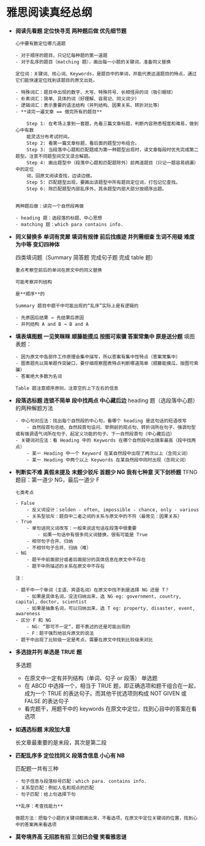 # 雅思阅读真经总纲

- **阅读先看题 定位快寻觅
  两种题后做 优先细节题**

      心中要有数定位哪几道题

      - 对于顺序的题目，只记忆每种题的第一道题
      - 对于乱序的题目（matching 题），画出每一小题的关键词，准备同义替换

      定位词：关键词、核心词、Keywords，是题目中的单词，并能代表这道题目的特点，通过它们能快速定位找到该题目的原文出处。

      - 特殊词汇：题目中出现的数字、大写、特殊符号、长相怪异的词（吸引眼球）
      - 朴素词汇：简单、具体的词（好理解、容易记、同义词少）
      - 逻辑词汇：表示重要的语法结构（并列结构、因果关系、转折对比等）
      - **读完一遍文章 == 做完所有的题目**

          Step 1: 在考场上拿到一套题，先看三篇文章标题，判断内容熟悉程度和难易，做到心中有数
          能灵活分布考试时间。
          Step 2: 看第一篇文章标题，看后面的题型分布组合。
          Step 3: 当段落中心题和匹配题成为第一种题型出现时，读文章每段时优先完成第二题型。注意不同题型间交叉混合解题。
          Step 4: 画出题型中（段落中心题和匹配题除外）前两道题目（只记一题容易疏漏）中的定位
          词，回原文阅读查找，边读边做。
          Step 5: 匹配题型出现，要画出该题型中所有题目定位词，打包记忆查找。
          Step 6: 除匹配题型内部乱序外，其余题型内部大部分按顺序出题。


      两种题后做：读完一个自然段再做

      - heading 题：选段落的标题、中心思想
      - matching 题：which para contains info.

- **同义替换多 单词有灵犀
  填词有规律 前后找痕迹
  并列需细查 生词不用疑
  难度为中等 变幻四神体**

  四类填词题（Summary 简答题 完成句子题 完成 table 题）

      重点考察空前后的单词在原文中的同义替换

      可能考察并列结构

      是**顺序**的

      Summary 题目中题干中可能出现的“乱序”实际上是有逻辑的

      - 先原因后结果 → 先结果后原因
      - 并列结构 A and B → B and A

- **填表填图题 一见笑眯眯
  顺藤能摸瓜 按图可索骥
  答案常集中 原是送分题**
  填图表题：

      - 因为原文中各部件工作原理会集中描写，所以答案有集中性特点（答案常集中）
      - 图表题先以简单题作突破口，要仔细观察图表特点判断哪道简单（顺藤能摸瓜，按图可索骥）
      - 答案绝大多数为名词

      Table 题注意顺序原则，注意空的上下左右的信息

- **段落选标题 连锁不简单
  段中找两点 中心藏后边**
  heading 题（选段落中心题）的两种解题方法

      - 中心句对应法：找出每个自然段的中心句，看哪个 heading 是这句话的短语改写
          - 自然段首句总结、自然段首句设问、举例前的观点句、转折词所在句子、强调句型或有强调语气词所在句子、起定义功能的句子、下一自然段首句（中心藏后边）
      - 关键词对应法：看 Heading 中的 Keywords 在哪个自然段中出镜率最高（段中找两点）
          - 某一 Heading 中一个 Keyword 在某自然段中出现了两次以上（含同义词）
          - 某一 Heading 中两个以上 Keywords 在某自然段中同时出现（含同义词）

- **判断实不难 真假未提及
  末题少驳斥 首题少 NG
  我有七种意 天下剑桥题**
  TFNG 题目：第一道少 NG，最后一道少 F

      七类考点

      - False
          - 反义词设计：selden - often, impossible - chance, only - various
          - 关系型驳斥：题目中二者之间的关系与原文中的不符（最常见：因果关系）
      - True
          - 单句话同义词改写：一般来说这句话在段落中很重要
              - 如果一句话中有很多同义词替换，很有可能是 True
          - 相邻句子合并、归纳
          - 不相邻句子合并、归纳（难）
      - NG
          - 题干中前面部分或者后面部分的具体信息在原文中不存在
          - 题干中所描述的关系在原文中不存在

      注：

      - 题干中一个单词（主语、宾语名词）在原文中找不到是选择 NG 还是 T？
          - 如果是具体名词，没法归纳出来，选 NG eg: government, country, capital, doctor, scientist
          - 如果是抽象名词，可以归纳出来，选 T eg: property, disaster, event, awareness
      - 区分 F 和 NG
          - NG: “那可不一定“，题干表述的还是可能出现的
          - F：题干强烈地驳斥原文的说法
      - 题干中出现了比较级一定是考点，需要在原文中找到比较级来对比

- **多选拢并列 单选是 TRUE 题**

  多选题
  - 在原文中一定有并列结构（单词、句子 or 段落）
    单选题
  - 在 ABCD 中选择一个，相当于 TRUE 题，即正确选项和题干组合在一起，成为一个 TRUE 的表达句子。而其他干扰选项则构成 NOT GIVEN 或 FALSE 的表达句子
  - 看完题干，用题干中的 keywords 在原文中定位，找到心目中的答案在看选项
- **如遇选标题 末段加大意**

  长文章最重要的是末段，其次是第二段
- **匹配乱序多 定位找同义
  段落含信息 小心有 NB**

  匹配题一共有三种

      - 句子信息与段落标号匹配：which para. contains info.
      - 关系型匹配：例如人名和观点的匹配
      - 句子匹配：给上句选择下句

      **乱序：考查找能力**

      做题方法：把每个小题的关键词都画出来，不看选项，在原文中定位关键词的位置，找到心中的答案再来看选项

- **莫夸境界高 无招胜有招
  三剑已合璧 笑看雅思谜**

